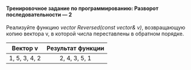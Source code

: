 #### Тренировочное задание по программированию: Разворот последовательности — 2 ####

Реализуйте функцию *vector<int> Reversed(const vector<int>& v)*, возвращающую копию вектора v, в которой числа переставлены в обратном порядке.

|           Вектор v             |        Результат функции       |
|:------------------------------:|:------------------------------:|
| 1, 5, 3, 4, 2                  | 2, 4, 3, 5, 1                  |

